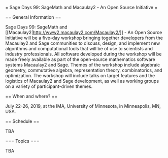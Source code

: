 = Sage Days 99: SageMath and Macaulay2 - An Open Source Initiative =

== General Information ==

Sage Days 99: SageMath and [[Macaulay2|http://www2.macaulay2.com/Macaulay2/]] - An Open Source Initiative will be a five-day workshop bringing together developers from the Macaulay2 and Sage communities to discuss, design, and implement new algorithms and computational tools that will be of use to scientists and industry professionals. All software developed during the workshop will be made freely available as part of the open-source mathematics software systems Macaulay2 and Sage. Themes of the workshop include algebraic geometry, commutative algebra, representation theory, combinatorics, and optimization. The workshop will include talks on target features and the logistics of Macaulay2 and Sage development, as well as working groups on a variety of participant-driven themes.


== When and where? ==

July 22-26, 2019, at the IMA, University of Minnesota, in Minneapolis, MN, USA.

== Schedule ==

TBA

=== Topics ===

TBA
